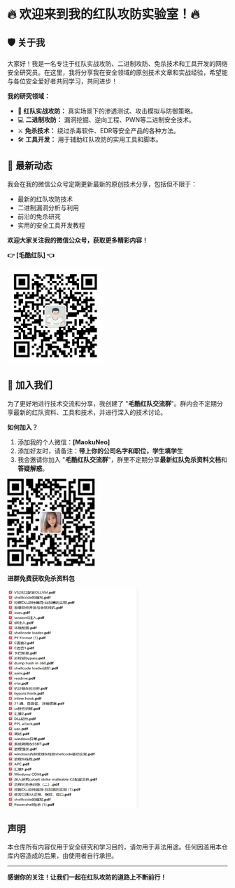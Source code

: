 # 🔥 欢迎来到我的红队攻防实验室！🔥

## 🛡️ 关于我

大家好！我是一名专注于红队实战攻防、二进制攻防、免杀技术和工具开发的网络安全研究员。在这里，我将分享我在安全领域的原创技术文章和实战经验，希望能与各位安全爱好者共同学习，共同进步！

**我的研究领域：**

* 🔴 **红队实战攻防：** 真实场景下的渗透测试、攻击模拟与防御策略。
* 💻 **二进制攻防：** 漏洞挖掘、逆向工程、PWN等二进制安全技术。
* ⚔️ **免杀技术：** 绕过杀毒软件、EDR等安全产品的各种方法。
* 🛠️ **工具开发：** 用于辅助红队攻防的实用工具和脚本。

## 📢 最新动态

我会在我的微信公众号定期更新最新的原创技术分享，包括但不限于：

* 最新的红队攻防技术
* 二进制漏洞分析与利用
* 前沿的免杀研究
* 实用的安全工具开发教程

**欢迎大家关注我的微信公众号，获取更多精彩内容！**

**👉  [毛酷红队]  👈**

<img src="assest/公众号.jpg" alt="公众号" width="220" height="220">

## 🤝 加入我们

为了更好地进行技术交流和分享，我创建了 "**毛酷红队交流群**"。群内会不定期分享最新的红队资料、工具和技术，并进行深入的技术讨论。

**如何加入？**

1.  添加我的个人微信：**[MaokuNeo]**
2.  添加好友时，请备注：**带上你的公司名字和职位，学生填学生**
3.  我会邀请你加入 "**毛酷红队交流群**"，群里不定期分享**最新红队免杀资料文档**和**答疑解惑**。

<img src="assest/微信号.JPG" alt="微信号" width="200" height="200">

**进群免费获取免杀资料包**

<img src="assest/加我领资料.png" alt="加我领资料" width="300" height="500">

## 声明

本仓库所有内容仅用于安全研究和学习目的，请勿用于非法用途。任何因滥用本仓库内容造成的后果，由使用者自行承担。

---

**感谢你的关注！让我们一起在红队攻防的道路上不断前行！**
